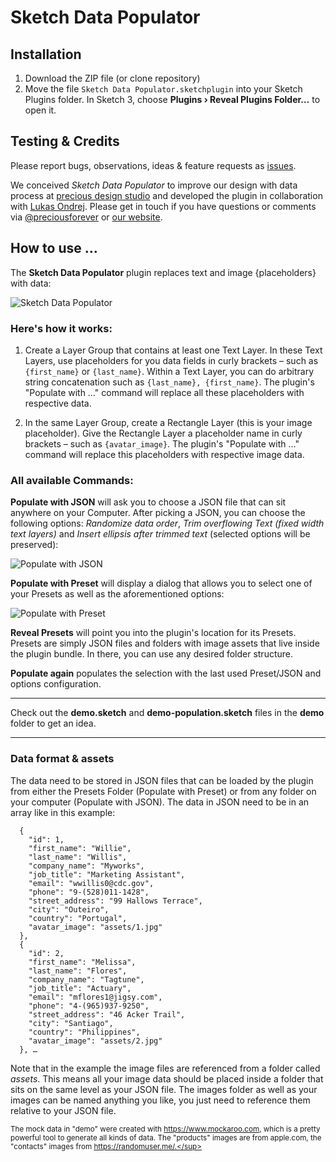 # Sketch Data Populator

## Installation
1. Download the ZIP file (or clone repository)
2. Move the file ```Sketch Data Populator.sketchplugin``` into your Sketch Plugins folder. In Sketch 3, choose **Plugins › Reveal Plugins Folder…** to open it.

## Testing & Credits

Please report bugs, observations, ideas & feature requests as [issues](https://github.com/preciousforever/sketch-data-populator/issues).

We conceived _Sketch Data Populator_ to improve our design with data process at [precious design studio](http://precious-forever.com/) and developed the plugin in collaboration with [Lukas Ondrej](https://github.com/lukas77me). Please get in touch if you have questions or comments via [@preciousforever](https://twitter.com/preciousforever) or [our website](http://precious-forever.com/contact).

## How to use …
 
The **Sketch Data Populator** plugin replaces text and image {placeholders} with data: 

![Sketch Data Populator](sketch-data-populator.gif)

### Here's how it works:

1. Create a Layer Group that contains at least one Text Layer. In these Text Layers, use placeholders for you data fields in curly brackets – such as ```{first_name}``` or ```{last_name}```. Within a Text Layer, you can do arbitrary string concatenation such as ```{last_name}, {first_name}```. The plugin's "Populate with …" command will replace all these placeholders with respective data.

2. In the same Layer Group, create a Rectangle Layer (this is your image placeholder). Give the Rectangle Layer a placeholder name in curly brackets – such as ```{avatar_image}```. The plugin's "Populate with …" command will replace this placeholders with respective image data.

### All available Commands:

**Populate with JSON** will ask you to choose a JSON file that can sit anywhere on your Computer. After picking a JSON, you can choose the following options: _Randomize data order_, _Trim overflowing Text (fixed width text layers)_ and _Insert ellipsis after trimmed text_ (selected options will be preserved):

![Populate with JSON](populate-with-json-dialog.png)

**Populate with Preset** will display a dialog that allows you to select one of your Presets as well as the aforementioned options:

![Populate with Preset](populate-with-preset-dialog.png)

**Reveal Presets** will point you into the plugin's location for its Presets. Presets are simply JSON files and folders with image assets that live inside the plugin bundle. In there, you can use any desired folder structure.

**Populate again** populates the selection with the last used Preset/JSON and options configuration.

---

Check out the **demo.sketch** and **demo-population.sketch** files in the **demo** folder to get an idea.

---

### Data format & assets

The data need to be stored in JSON files that can be loaded by the plugin from either the Presets Folder (Populate with Preset) or from any folder on your computer (Populate with JSON). The data in JSON need to be in an array like in this example:

```[
  {
    "id": 1,
    "first_name": "Willie",
    "last_name": "Willis",
    "company_name": "Myworks",
    "job_title": "Marketing Assistant",
    "email": "wwillis0@cdc.gov",
    "phone": "9-(528)011-1428",
    "street_address": "99 Hallows Terrace",
    "city": "Outeiro",
    "country": "Portugal",
    "avatar_image": "assets/1.jpg"
  },
  {
    "id": 2,
    "first_name": "Melissa",
    "last_name": "Flores",
    "company_name": "Tagtune",
    "job_title": "Actuary",
    "email": "mflores1@jigsy.com",
    "phone": "4-(965)937-9250",
    "street_address": "46 Acker Trail",
    "city": "Santiago",
    "country": "Philippines",
    "avatar_image": "assets/2.jpg"
  }, …
```

Note that in the example the image files are referenced from a folder called _assets_. This means all your image data should be placed inside a folder that sits on the same level as your JSON file. The images folder as well as your images can be named anything you like, you just need to reference them relative to your JSON file.

<sup>The mock data in "demo" were created with https://www.mockaroo.com, which is a pretty powerful tool to generate all kinds of data. The "products" images are from apple.com, the "contacts" images from https://randomuser.me/.</sup>
